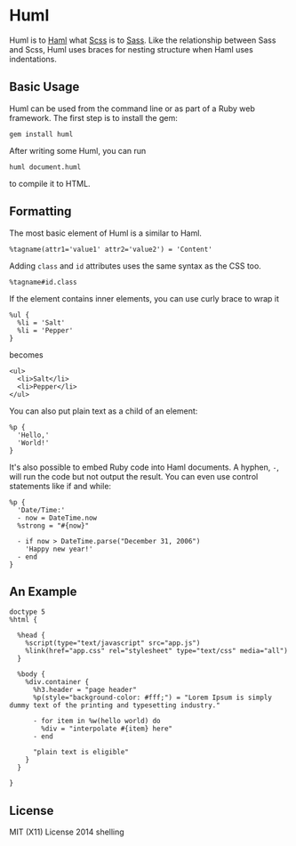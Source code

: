 # Huml

Huml is to [Haml](github.com/haml/haml) what [Scss](http://sass-lang.com/) is to [Sass](http://sass-lang.com/).
Like the relationship between Sass and Scss, Huml uses braces for nesting structure
when Haml uses indentations.

## Basic Usage

Huml can be used from the command line or as part of a Ruby web framework. The first step is to install the gem:

    gem install huml

After writing some Huml, you can run

    huml document.huml

to compile it to HTML.

## Formatting

The most basic element of Huml is a similar to Haml.

    %tagname(attr1='value1' attr2='value2') = 'Content'

Adding `class` and `id` attributes uses the same syntax as the CSS too.

    %tagname#id.class

If the element contains inner elements, you can use curly brace to wrap it

    %ul {
      %li = 'Salt'
      %li = 'Pepper'
    }

becomes

    <ul>
      <li>Salt</li>
      <li>Pepper</li>
    </ul>

You can also put plain text as a child of an element:

    %p {
      'Hello,'
      'World!'
    }

It's also possible to embed Ruby code into Haml documents. A hyphen, `-`, will run the code but not output the result.
You can even use control statements like if and while:

    %p {
      'Date/Time:'
      - now = DateTime.now
      %strong = "#{now}"

      - if now > DateTime.parse("December 31, 2006")
        'Happy new year!'
      - end
    }

## An Example

    doctype 5
    %html {

      %head {
        %script(type="text/javascript" src="app.js")
        %link(href="app.css" rel="stylesheet" type="text/css" media="all")
      }

      %body {
        %div.container {
          %h3.header = "page header"
          %p(style="background-color: #fff;") = "Lorem Ipsum is simply dummy text of the printing and typesetting industry."

          - for item in %w(hello world) do
            %div = "interpolate #{item} here"
          - end

          "plain text is eligible"
        }
      }

    }

## License

MIT (X11) License 2014 shelling
